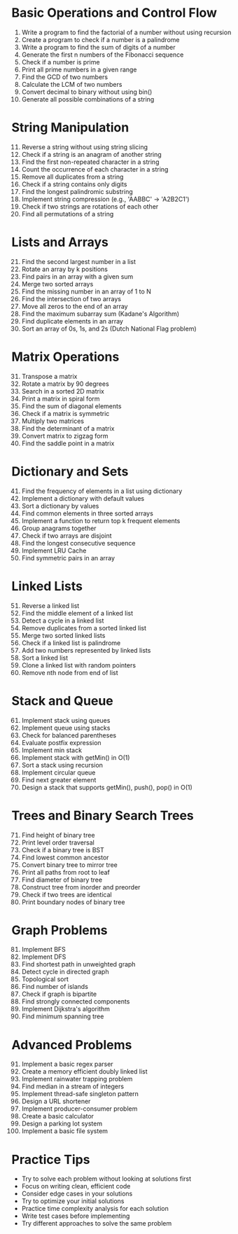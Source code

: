 # Basic Operations and Control Flow
1. Write a program to find the factorial of a number without using recursion
2. Create a program to check if a number is a palindrome
3. Write a program to find the sum of digits of a number
4. Generate the first n numbers of the Fibonacci sequence
5. Check if a number is prime
6. Print all prime numbers in a given range
7. Find the GCD of two numbers
8. Calculate the LCM of two numbers
9. Convert decimal to binary without using bin()
10. Generate all possible combinations of a string

# String Manipulation
11. Reverse a string without using string slicing
12. Check if a string is an anagram of another string
13. Find the first non-repeated character in a string
14. Count the occurrence of each character in a string
15. Remove all duplicates from a string
16. Check if a string contains only digits
17. Find the longest palindromic substring
18. Implement string compression (e.g., 'AABBC' → 'A2B2C1')
19. Check if two strings are rotations of each other
20. Find all permutations of a string

# Lists and Arrays
21. Find the second largest number in a list
22. Rotate an array by k positions
23. Find pairs in an array with a given sum
24. Merge two sorted arrays
25. Find the missing number in an array of 1 to N
26. Find the intersection of two arrays
27. Move all zeros to the end of an array
28. Find the maximum subarray sum (Kadane's Algorithm)
29. Find duplicate elements in an array
30. Sort an array of 0s, 1s, and 2s (Dutch National Flag problem)

# Matrix Operations
31. Transpose a matrix
32. Rotate a matrix by 90 degrees
33. Search in a sorted 2D matrix
34. Print a matrix in spiral form
35. Find the sum of diagonal elements
36. Check if a matrix is symmetric
37. Multiply two matrices
38. Find the determinant of a matrix
39. Convert matrix to zigzag form
40. Find the saddle point in a matrix

# Dictionary and Sets
41. Find the frequency of elements in a list using dictionary
42. Implement a dictionary with default values
43. Sort a dictionary by values
44. Find common elements in three sorted arrays
45. Implement a function to return top k frequent elements
46. Group anagrams together
47. Check if two arrays are disjoint
48. Find the longest consecutive sequence
49. Implement LRU Cache
50. Find symmetric pairs in an array

# Linked Lists
51. Reverse a linked list
52. Find the middle element of a linked list
53. Detect a cycle in a linked list
54. Remove duplicates from a sorted linked list
55. Merge two sorted linked lists
56. Check if a linked list is palindrome
57. Add two numbers represented by linked lists
58. Sort a linked list
59. Clone a linked list with random pointers
60. Remove nth node from end of list

# Stack and Queue
61. Implement stack using queues
62. Implement queue using stacks
63. Check for balanced parentheses
64. Evaluate postfix expression
65. Implement min stack
66. Implement stack with getMin() in O(1)
67. Sort a stack using recursion
68. Implement circular queue
69. Find next greater element
70. Design a stack that supports getMin(), push(), pop() in O(1)

# Trees and Binary Search Trees
71. Find height of binary tree
72. Print level order traversal
73. Check if a binary tree is BST
74. Find lowest common ancestor
75. Convert binary tree to mirror tree
76. Print all paths from root to leaf
77. Find diameter of binary tree
78. Construct tree from inorder and preorder
79. Check if two trees are identical
80. Print boundary nodes of binary tree

# Graph Problems
81. Implement BFS
82. Implement DFS
83. Find shortest path in unweighted graph
84. Detect cycle in directed graph
85. Topological sort
86. Find number of islands
87. Check if graph is bipartite
88. Find strongly connected components
89. Implement Dijkstra's algorithm
90. Find minimum spanning tree

# Advanced Problems
91. Implement a basic regex parser
92. Create a memory efficient doubly linked list
93. Implement rainwater trapping problem
94. Find median in a stream of integers
95. Implement thread-safe singleton pattern
96. Design a URL shortener
97. Implement producer-consumer problem
98. Create a basic calculator
99. Design a parking lot system
100. Implement a basic file system

# Practice Tips
- Try to solve each problem without looking at solutions first
- Focus on writing clean, efficient code
- Consider edge cases in your solutions
- Try to optimize your initial solutions
- Practice time complexity analysis for each solution
- Write test cases before implementing
- Try different approaches to solve the same problem
